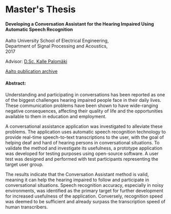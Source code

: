 # Master's Thesis

#### Developing a Conversation Assistant for the Hearing Impaired Using Automatic Speech Recognition     
Aalto University School of Electrical Engineering,      
Department of Signal Processing and Acoustics,   
2017

Advisor: [D.Sc. Kalle Palomäki](http://users.spa.aalto.fi/kpalomak/)   

[Aalto publication archive](https://aaltodoc.aalto.fi/handle/123456789/29190?locale-attribute=en)
   
#### Abstract:    

Understanding and participating in conversations has been reported as one of the biggest challenges hearing impaired people face in their daily lives. These communication problems have been shown to have wide-ranging negative consequences, affecting their quality of life and the opportunities available to them in education and employment. 

A conversational assistance application was investigated to alleviate these problems. The application uses automatic speech recognition technology to provide real-time speech-to-text transcriptions to the user, with the goal of helping deaf and hard of hearing persons in conversational situations. To validate the method and investigate its usefulness, a prototype application was developed for testing purposes using open-source software. A user test was designed and performed with test participants representing the target user group.   

The results indicate that the Conversation Assistant method is valid, meaning it can help the hearing impaired to follow and participate in conversational situations. Speech recognition accuracy, especially in noisy environments, was identified as the primary target for further development for increased usefulness of the application. Conversely, recognition speed was deemed to be sufficient and already surpass the transcription speed of human transcribers.